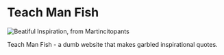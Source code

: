 # Teach Man Fish

![Beatiful Inspiration, from Martincitopants](https://yt3.ggpht.com/TLsy1bPtqNGZGXLHWaTt57COnk_cWjSvNxZu-dvqgejO1oR-i7rUg27Sx63MycsN8-wx7qhF7HxHSIM=s1442-c-fcrop64=1,11e00000ee16ffff-nd-v1)

Teach Man Fish - a dumb website that makes garbled inspirational quotes.
